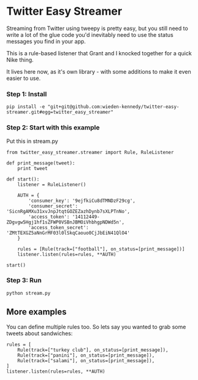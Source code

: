 # Twitter Easy Streamer

Streaming from Twitter using tweepy is pretty easy, but you still need to write a lot of the glue code you'd inevitably need to use the status messages you find in your app.

This is a rule-based listener that Grant and I knocked together for a quick Nike thing.

It lives here now, as it's own library - with some additions to make it even easier to use.

### Step 1: Install

    pip install -e "git+git@github.com:wieden-kennedy/twitter-easy-streamer.git#egg=twitter_easy_streamer"

### Step 2: Start with this example

Put this in stream.py

    from twitter_easy_streamer.streamer import Rule, RuleListener

    def print_message(tweet):
        print tweet

    def start():
        listener = RuleListener()
        
        AUTH = {
            'consumer_key': '9ejfkiCu8dTMNDzF29cg',
            'consumer_secret': 'SicnRgAMXu31xvJnpJtqtGOZEZazhDynb7sXLPTnNo',
            'access_token': '14112449-ZDgvgw5Hgj1hf1sZFWP0VSBnJBMOiVhbhgpNDWd5n',
            'access_token_secret': 'ZMtTEXGZ5aNnGrMF03l0lSkqCaouo0CjJbEiN41QlO4'
        }

        rules = [Rule(track=["football"], on_status=[print_message])]
        listener.listen(rules=rules, **AUTH)

    start()

### Step 3: Run

    python stream.py

## More examples

You can define multiple rules too. So lets say you wanted to grab some tweets about sandwiches:

    rules = [
        Rule(track=["turkey club"], on_status=[print_message]),
        Rule(track=["panini"], on_status=[print_message]),
        Rule(track=["salami"], on_status=[print_message]),
    ]
    listener.listen(rules=rules, **AUTH)